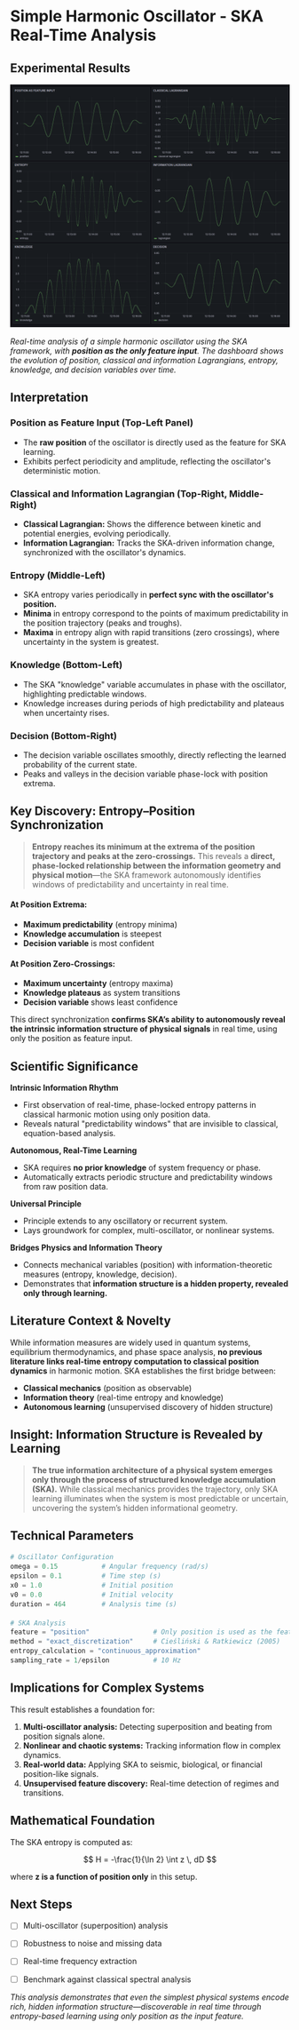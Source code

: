 # Simple Harmonic Oscillator - SKA Real-Time Analysis

## Experimental Results

![SKA Harmonic Oscillator Dashboard](harmonic_oscillator_dashboard.png)

*Real-time analysis of a simple harmonic oscillator using the SKA framework, with **position as the only feature input**. The dashboard shows the evolution of position, classical and information Lagrangians, entropy, knowledge, and decision variables over time.*

## Interpretation

### Position as Feature Input (Top-Left Panel)

* The **raw position** of the oscillator is directly used as the feature for SKA learning.
* Exhibits perfect periodicity and amplitude, reflecting the oscillator's deterministic motion.

### Classical and Information Lagrangian (Top-Right, Middle-Right)

* **Classical Lagrangian:** Shows the difference between kinetic and potential energies, evolving periodically.
* **Information Lagrangian:** Tracks the SKA-driven information change, synchronized with the oscillator's dynamics.

### Entropy (Middle-Left)

* SKA entropy varies periodically in **perfect sync with the oscillator's position.**
* **Minima** in entropy correspond to the points of maximum predictability in the position trajectory (peaks and troughs).
* **Maxima** in entropy align with rapid transitions (zero crossings), where uncertainty in the system is greatest.

### Knowledge (Bottom-Left)

* The SKA "knowledge" variable accumulates in phase with the oscillator, highlighting predictable windows.
* Knowledge increases during periods of high predictability and plateaus when uncertainty rises.

### Decision (Bottom-Right)

* The decision variable oscillates smoothly, directly reflecting the learned probability of the current state.
* Peaks and valleys in the decision variable phase-lock with position extrema.




## Key Discovery: Entropy–Position Synchronization

> **Entropy reaches its minimum at the extrema of the position trajectory and peaks at the zero-crossings.**
> This reveals a **direct, phase-locked relationship between the information geometry and physical motion**—the SKA framework autonomously identifies windows of predictability and uncertainty in real time.

#### At Position Extrema:

* **Maximum predictability** (entropy minima)
* **Knowledge accumulation** is steepest
* **Decision variable** is most confident

#### At Position Zero-Crossings:

* **Maximum uncertainty** (entropy maxima)
* **Knowledge plateaus** as system transitions
* **Decision variable** shows least confidence

This direct synchronization **confirms SKA’s ability to autonomously reveal the intrinsic information structure of physical signals** in real time, using only the position as feature input.




## Scientific Significance

**Intrinsic Information Rhythm**

* First observation of real-time, phase-locked entropy patterns in classical harmonic motion using only position data.
* Reveals natural "predictability windows" that are invisible to classical, equation-based analysis.

**Autonomous, Real-Time Learning**

* SKA requires **no prior knowledge** of system frequency or phase.
* Automatically extracts periodic structure and predictability windows from raw position data.

**Universal Principle**

* Principle extends to any oscillatory or recurrent system.
* Lays groundwork for complex, multi-oscillator, or nonlinear systems.

**Bridges Physics and Information Theory**

* Connects mechanical variables (position) with information-theoretic measures (entropy, knowledge, decision).
* Demonstrates that **information structure is a hidden property, revealed only through learning.**



## Literature Context & Novelty

While information measures are widely used in quantum systems, equilibrium thermodynamics, and phase space analysis, **no previous literature links real-time entropy computation to classical position dynamics** in harmonic motion. SKA establishes the first bridge between:

* **Classical mechanics** (position as observable)
* **Information theory** (real-time entropy and knowledge)
* **Autonomous learning** (unsupervised discovery of hidden structure)



## **Insight: Information Structure is Revealed by Learning**

> **The true information architecture of a physical system emerges only through the process of structured knowledge accumulation (SKA).**
> While classical mechanics provides the trajectory, only SKA learning illuminates when the system is most predictable or uncertain, uncovering the system’s hidden informational geometry.



## Technical Parameters

```python
# Oscillator Configuration
omega = 0.15           # Angular frequency (rad/s)
epsilon = 0.1          # Time step (s)
x0 = 1.0               # Initial position
v0 = 0.0               # Initial velocity
duration = 464         # Analysis time (s)

# SKA Analysis
feature = "position"                # Only position is used as the feature input
method = "exact_discretization"     # Cieśliński & Ratkiewicz (2005)
entropy_calculation = "continuous_approximation"
sampling_rate = 1/epsilon           # 10 Hz
```


## Implications for Complex Systems

This result establishes a foundation for:

1. **Multi-oscillator analysis:** Detecting superposition and beating from position signals alone.
2. **Nonlinear and chaotic systems:** Tracking information flow in complex dynamics.
3. **Real-world data:** Applying SKA to seismic, biological, or financial position-like signals.
4. **Unsupervised feature discovery:** Real-time detection of regimes and transitions.



## Mathematical Foundation

The SKA entropy is computed as:

$$
H = -\frac{1}{\ln 2} \int z \, dD
$$

where **z is a function of position only** in this setup.



## Next Steps

* [ ] Multi-oscillator (superposition) analysis
* [ ] Robustness to noise and missing data
* [ ] Real-time frequency extraction
* [ ] Benchmark against classical spectral analysis



*This analysis demonstrates that even the simplest physical systems encode rich, hidden information structure—discoverable in real time through entropy-based learning using only position as the input feature.*


